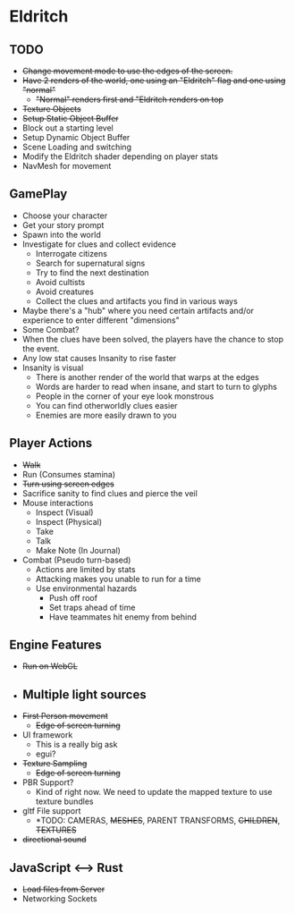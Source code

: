 # Eldritch #
    
## TODO ##
 * ~~Change movement mode to use the edges of the screen.~~
 * ~~Have 2 renders of the world, one using an "Eldritch" flag and one using "normal"~~
   * ~~"Normal" renders first and "Eldritch renders on top~~
 * ~~Texture Objects~~
 * ~~Setup Static Object Buffer~~
 * Block out a starting level
 * Setup Dynamic Object Buffer
 * Scene Loading and switching
 * Modify the Eldritch shader depending on player stats
 * NavMesh for movement
 
## GamePlay ##
 * Choose your character
 * Get your story prompt
 * Spawn into the world
 * Investigate for clues and collect evidence
   - Interrogate citizens
   - Search for supernatural signs
   - Try to find the next destination
   - Avoid cultists
   - Avoid creatures
   - Collect the clues and artifacts you find in various ways
 * Maybe there's a "hub" where you need certain artifacts and/or experience to enter different "dimensions"
 * Some Combat?
 * When the clues have been solved, the players have the chance to stop the event.
 * Any low stat causes Insanity to rise faster
 * Insanity is visual
   - There is another render of the world that warps at the edges
   - Words are harder to read when insane, and start to turn to glyphs
   - People in the corner of your eye look monstrous
   - You can find otherworldly clues easier
   - Enemies are more easily drawn to you
 
## Player Actions ##
 * ~~Walk~~
 * Run (Consumes stamina)
 * ~~Turn using screen edges~~
 * Sacrifice sanity to find clues and pierce the veil
 * Mouse interactions
   - Inspect (Visual)
   - Inspect (Physical)
   - Take
   - Talk
   - Make Note (In Journal)
 * Combat (Pseudo turn-based)
   - Actions are limited by stats
   - Attacking makes you unable to run for a time
   - Use environmental hazards
     * Push off roof
     * Set traps ahead of time
     * Have teammates hit enemy from behind
     
## Engine Features ##
 * ~~Run on WebGL~~
 * Multiple light sources
   - 
 * ~~First Person movement~~
   - ~~Edge of screen turning~~
 * UI framework
   - This is a really big ask
   - egui?
 * ~~Texture Sampling~~
   - ~~Edge of screen turning~~
 * PBR Support?
   - Kind of right now. We need to update the mapped texture to use texture bundles
 * gltf File support
   - *TODO: CAMERAS, ~~MESHES~~, PARENT TRANSFORMS, ~~CHILDREN~~, ~~TEXTURES~~
 * ~~directional sound~~

## JavaScript <--> Rust ##
 * ~~Load files from Server~~
 * Networking Sockets

